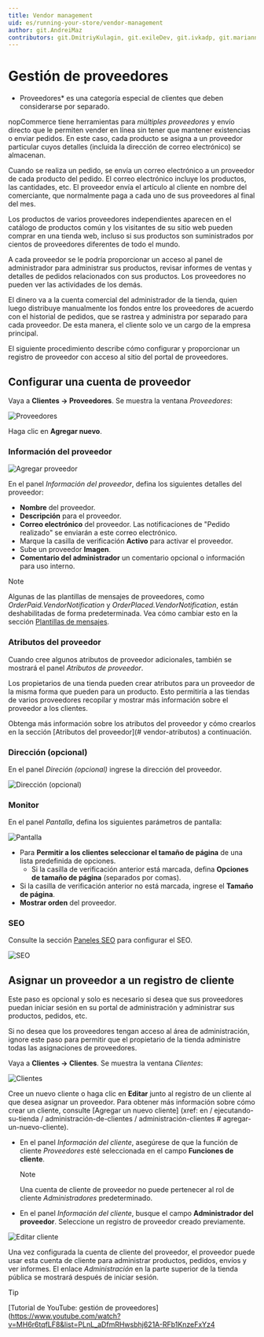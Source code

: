 ```yaml
---
title: Vendor management
uid: es/running-your-store/vendor-management
author: git.AndreiMaz
contributors: git.DmitriyKulagin, git.exileDev, git.ivkadp, git.mariannk
---
```


# Gestión de proveedores

* Proveedores* es una categoría especial de clientes que deben considerarse por separado.

nopCommerce tiene herramientas para *múltiples proveedores* y envío directo que le permiten vender en línea sin tener que mantener existencias o enviar pedidos. En este caso, cada producto se asigna a un proveedor particular cuyos detalles (incluida la dirección de correo electrónico) se almacenan.

Cuando se realiza un pedido, se envía un correo electrónico a un proveedor de cada producto del pedido. El correo electrónico incluye los productos, las cantidades, etc. El proveedor envía el artículo al cliente en nombre del comerciante, que normalmente paga a cada uno de sus proveedores al final del mes.

Los productos de varios proveedores independientes aparecen en el catálogo de productos común y los visitantes de su sitio web pueden comprar en una tienda web, incluso si sus productos son suministrados por cientos de proveedores diferentes de todo el mundo.

A cada proveedor se le podría proporcionar un acceso al panel de administrador para administrar sus productos, revisar informes de ventas y detalles de pedidos relacionados con sus productos. Los proveedores no pueden ver las actividades de los demás.

El dinero va a la cuenta comercial del administrador de la tienda, quien luego distribuye manualmente los fondos entre los proveedores de acuerdo con el historial de pedidos, que se rastrea y administra por separado para cada proveedor. De esta manera, el cliente solo ve un cargo de la empresa principal.

El siguiente procedimiento describe cómo configurar y proporcionar un registro de proveedor con acceso al sitio del portal de proveedores.

## Configurar una cuenta de proveedor

Vaya a **Clientes → Proveedores**. Se muestra la ventana *Proveedores*:

![Proveedores](_static/vendor-management/vendor1.png)

Haga clic en **Agregar nuevo**.

### Información del proveedor

![Agregar proveedor](_static/vendor-management/vendor2.png)

En el panel *Información del proveedor*, defina los siguientes detalles del proveedor:

* **Nombre** del proveedor.
* **Descripción** para el proveedor.
* **Correo electrónico** del proveedor. Las notificaciones de "Pedido realizado" se enviarán a este correo electrónico.
* Marque la casilla de verificación **Activo** para activar el proveedor.
* Sube un proveedor **Imagen**.
* **Comentario del administrador** un comentario opcional o información para uso interno.

> [!NOTE]
>
> Algunas de las plantillas de mensajes de proveedores, como *OrderPaid.VendorNotification* y *OrderPlaced.VendorNotification*, están deshabilitadas de forma predeterminada. Vea cómo cambiar esto en la sección [Plantillas de mensajes](xref:es/running-your-store/content-management/message-templates).

### Atributos del proveedor

Cuando cree algunos atributos de proveedor adicionales, también se mostrará el panel *Atributos de proveedor*.

Los propietarios de una tienda pueden crear atributos para un proveedor de la misma forma que pueden para un producto. Esto permitiría a las tiendas de varios proveedores recopilar y mostrar más información sobre el proveedor a los clientes.

 Obtenga más información sobre los atributos del proveedor y cómo crearlos en la sección [Atributos del proveedor](# vendor-atributos) a continuación.

### Dirección (opcional)
En el panel *Direción (opcional)* ingrese la dirección del proveedor.

![Dirección (opcional)](_static/vendor-management/address.jpg)

### Monitor

En el panel *Pantalla*, defina los siguientes parámetros de pantalla:

![Pantalla](_static/vendor-management/vendor4.png)

* Para **Permitir a los clientes seleccionar el tamaño de página** de una lista predefinida de opciones.
  * Si la casilla de verificación anterior está marcada, defina **Opciones de tamaño de página** (separados por comas).
* Si la casilla de verificación anterior no está marcada, ingrese el **Tamaño de página**.
* **Mostrar orden** del proveedor.

### SEO

Consulte la sección [Paneles SEO](xref:en/running-your-store/search-engine-optimization#seo-Panels) para configurar el SEO.

![SEO](_static/vendor-management/seo.jpg)

## Asignar un proveedor a un registro de cliente

Este paso es opcional y solo es necesario si desea que sus proveedores puedan iniciar sesión en su portal de administración y administrar sus productos, pedidos, etc.

Si no desea que los proveedores tengan acceso al área de administración, ignore este paso para permitir que el propietario de la tienda administre todas las asignaciones de proveedores.

Vaya a **Clientes → Clientes**. Se muestra la ventana *Clientes*:

![Clientes](_static/vendor-management/vendor7.png)

Cree un nuevo cliente o haga clic en **Editar** junto al registro de un cliente al que desea asignar un proveedor. Para obtener más información sobre cómo crear un cliente, consulte [Agregar un nuevo cliente] (xref: en / ejecutando-su-tienda / administración-de-clientes / administración-clientes # agregar-un-nuevo-cliente).

* En el panel *Información del cliente*, asegúrese de que la función de cliente *Proveedores* esté seleccionada en el campo **Funciones de cliente**.
  > [!NOTE]
  >
  > Una cuenta de cliente de proveedor no puede pertenecer al rol de cliente *Administradores* predeterminado.

* En el panel *Información del cliente*, busque el campo **Administrador del proveedor**. Seleccione un registro de proveedor creado previamente.

![Editar cliente](_static/vendor-management/edit-customer.jpg)

Una vez configurada la cuenta de cliente del proveedor, el proveedor puede usar esta cuenta de cliente para administrar productos, pedidos, envíos y ver informes. El enlace *Administración* en la parte superior de la tienda pública se mostrará después de iniciar sesión.

> [!TIP]
>
> [Tutorial de YouTube: gestión de proveedores](https://www.youtube.com/watch?v=MH6r6tqfLF8&list=PLnL_aDfmRHwsbhj621A-RFb1KnzeFxYz4